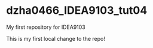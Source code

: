 # dzha0466_IDEA9103_tut04
My first repository for IDEA9103

This is my first local change to the repo!